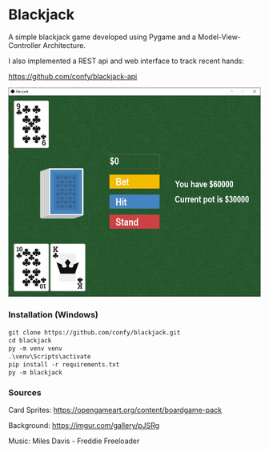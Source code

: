 # Blackjack

A simple blackjack game developed using Pygame and a Model-View-Controller Architecture.

I also implemented a REST api and web interface to track recent hands:

https://github.com/confy/blackjack-api

![ui](promoimg.jpg)


### Installation (Windows)

```
git clone https://github.com/confy/blackjack.git
cd blackjack
py -m venv venv
.\venv\Scripts\activate
pip install -r requirements.txt
py -m blackjack
```
### Sources

Card Sprites: https://opengameart.org/content/boardgame-pack

Background: https://imgur.com/gallery/pJSRg

Music: Miles Davis - Freddie Freeloader